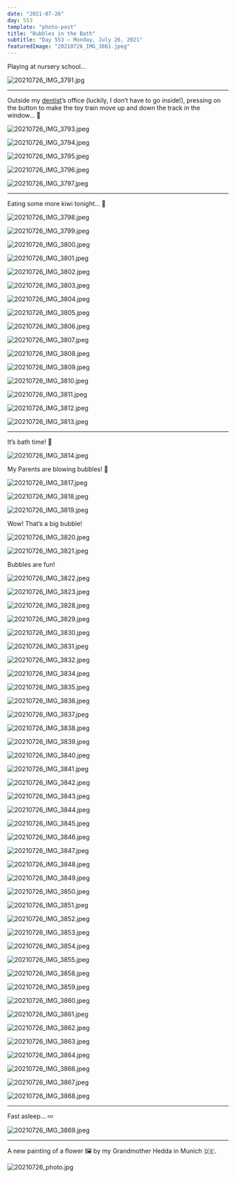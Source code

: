 ```yaml
---
date: "2021-07-26"
day: 553
template: "photo-post"
title: "Bubbles in the Bath"
subtitle: "Day 553 – Monday, July 26, 2021"
featuredImage: "20210726_IMG_3861.jpeg"
---
```


Playing at nursery school…

![20210726_IMG_3791.jpg](20210726_IMG_3791.jpg)

<hr />

Outside my <a href="https://kids-azabu.com/">dentist</a>’s office (luckily, I don’t have to go inside!), pressing on the button to make the toy train move up and down the track in the window… 🚂

![20210726_IMG_3793.jpeg](20210726_IMG_3793.jpeg)

![20210726_IMG_3794.jpeg](20210726_IMG_3794.jpeg)

![20210726_IMG_3795.jpeg](20210726_IMG_3795.jpeg)

![20210726_IMG_3796.jpeg](20210726_IMG_3796.jpeg)

![20210726_IMG_3797.jpeg](20210726_IMG_3797.jpeg)

<hr />

Eating some more kiwi tonight… 🥝

![20210726_IMG_3798.jpeg](20210726_IMG_3798.jpeg)

![20210726_IMG_3799.jpeg](20210726_IMG_3799.jpeg)

![20210726_IMG_3800.jpeg](20210726_IMG_3800.jpeg)

![20210726_IMG_3801.jpeg](20210726_IMG_3801.jpeg)

![20210726_IMG_3802.jpeg](20210726_IMG_3802.jpeg)

![20210726_IMG_3803.jpeg](20210726_IMG_3803.jpeg)

![20210726_IMG_3804.jpeg](20210726_IMG_3804.jpeg)

![20210726_IMG_3805.jpeg](20210726_IMG_3805.jpeg)

![20210726_IMG_3806.jpeg](20210726_IMG_3806.jpeg)

![20210726_IMG_3807.jpeg](20210726_IMG_3807.jpeg)

![20210726_IMG_3808.jpeg](20210726_IMG_3808.jpeg)

![20210726_IMG_3809.jpeg](20210726_IMG_3809.jpeg)

![20210726_IMG_3810.jpeg](20210726_IMG_3810.jpeg)

![20210726_IMG_3811.jpeg](20210726_IMG_3811.jpeg)

![20210726_IMG_3812.jpeg](20210726_IMG_3812.jpeg)

![20210726_IMG_3813.jpeg](20210726_IMG_3813.jpeg)

<hr />

It’s bath time! 🛁

![20210726_IMG_3814.jpeg](20210726_IMG_3814.jpeg)

My Parents are blowing bubbles! 🧼

![20210726_IMG_3817.jpeg](20210726_IMG_3817.jpeg)

![20210726_IMG_3818.jpeg](20210726_IMG_3818.jpeg)

![20210726_IMG_3819.jpeg](20210726_IMG_3819.jpeg)

Wow! That’s a big bubble!

![20210726_IMG_3820.jpeg](20210726_IMG_3820.jpeg)

![20210726_IMG_3821.jpeg](20210726_IMG_3821.jpeg)

Bubbles are fun!

![20210726_IMG_3822.jpeg](20210726_IMG_3822.jpeg)

![20210726_IMG_3823.jpeg](20210726_IMG_3823.jpeg)

![20210726_IMG_3828.jpeg](20210726_IMG_3828.jpeg)

![20210726_IMG_3829.jpeg](20210726_IMG_3829.jpeg)

![20210726_IMG_3830.jpeg](20210726_IMG_3830.jpeg)

![20210726_IMG_3831.jpeg](20210726_IMG_3831.jpeg)

![20210726_IMG_3832.jpeg](20210726_IMG_3832.jpeg)

![20210726_IMG_3834.jpeg](20210726_IMG_3834.jpeg)

![20210726_IMG_3835.jpeg](20210726_IMG_3835.jpeg)

![20210726_IMG_3836.jpeg](20210726_IMG_3836.jpeg)

![20210726_IMG_3837.jpeg](20210726_IMG_3837.jpeg)

![20210726_IMG_3838.jpeg](20210726_IMG_3838.jpeg)

![20210726_IMG_3839.jpeg](20210726_IMG_3839.jpeg)

![20210726_IMG_3840.jpeg](20210726_IMG_3840.jpeg)

![20210726_IMG_3841.jpeg](20210726_IMG_3841.jpeg)

![20210726_IMG_3842.jpeg](20210726_IMG_3842.jpeg)

![20210726_IMG_3843.jpeg](20210726_IMG_3843.jpeg)

![20210726_IMG_3844.jpeg](20210726_IMG_3844.jpeg)

![20210726_IMG_3845.jpeg](20210726_IMG_3845.jpeg)

![20210726_IMG_3846.jpeg](20210726_IMG_3846.jpeg)

![20210726_IMG_3847.jpeg](20210726_IMG_3847.jpeg)

![20210726_IMG_3848.jpeg](20210726_IMG_3848.jpeg)

![20210726_IMG_3849.jpeg](20210726_IMG_3849.jpeg)

![20210726_IMG_3850.jpeg](20210726_IMG_3850.jpeg)

![20210726_IMG_3851.jpeg](20210726_IMG_3851.jpeg)

![20210726_IMG_3852.jpeg](20210726_IMG_3852.jpeg)

![20210726_IMG_3853.jpeg](20210726_IMG_3853.jpeg)

![20210726_IMG_3854.jpeg](20210726_IMG_3854.jpeg)

![20210726_IMG_3855.jpeg](20210726_IMG_3855.jpeg)

![20210726_IMG_3858.jpeg](20210726_IMG_3858.jpeg)

![20210726_IMG_3859.jpeg](20210726_IMG_3859.jpeg)

![20210726_IMG_3860.jpeg](20210726_IMG_3860.jpeg)

![20210726_IMG_3861.jpeg](20210726_IMG_3861.jpeg)

![20210726_IMG_3862.jpeg](20210726_IMG_3862.jpeg)

![20210726_IMG_3863.jpeg](20210726_IMG_3863.jpeg)

![20210726_IMG_3864.jpeg](20210726_IMG_3864.jpeg)

![20210726_IMG_3866.jpeg](20210726_IMG_3866.jpeg)

![20210726_IMG_3867.jpeg](20210726_IMG_3867.jpeg)

![20210726_IMG_3868.jpeg](20210726_IMG_3868.jpeg)

<hr />

Fast asleep… 💤

![20210726_IMG_3869.jpeg](20210726_IMG_3869.jpeg)

<hr />

A new painting of a flower 🖼 by my Grandmother Hedda in Munich 🇩🇪.

![20210726_photo.jpg](20210726_photo.jpg)
